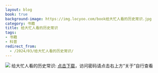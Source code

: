 ```yaml
---
layout: blog
book: true
background-image: https://img.locyoo.com/book给大忙人看的历史常识.jpg
category: 书籍
title: 给大忙人看的历史常识
tags:
- 书籍
- 科普
redirect_from:
  - /2024/03/给大忙人看的历史常识/
---
```

![](https://img.locyoo.com/book给大忙人看的历史常识.jpg)
给大忙人看的历史常识: <a name = "ref1" href="https://url18.ctfile.com/f/50983618-1323443500-542501?p=3619">点击下载</a>，访问密码请点击右上方“关于”自行查看